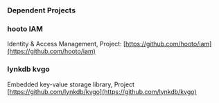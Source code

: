 ### Dependent Projects

### hooto IAM 
Identity & Access Management, Project: [https://github.com/hooto/iam](https://github.com/hooto/iam)

### lynkdb kvgo
Embedded key-value storage library, Project [https://github.com/lynkdb/kvgo](https://github.com/lynkdb/kvgo)

